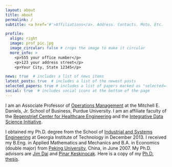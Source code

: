```yaml
---
layout: about
title: about
permalink: /
subtitle: <a href='#'>Affiliations</a>. Address. Contacts. Moto. Etc.

profile:
  align: right
  image: prof_pic.jpg
  image_circular: false # crops the image to make it circular
  more_info: >
    <p>555 your office number</p>
    <p>123 your address street</p>
    <p>Your City, State 12345</p>

news: true  # includes a list of news items
latest_posts: true  # includes a list of the newest posts
selected_papers: true # includes a list of papers marked as "selected={true}"
social: true  # includes social icons at the bottom of the page
---
```


<!-- Write your biography here. Tell the world about yourself. Link to your favorite [subreddit](http://reddit.com). You can put a picture in, too. The code is already in, just name your picture `prof_pic.jpg` and put it in the `img/` folder.

Put your address / P.O. box / other info right below your picture. You can also disable any of these elements by editing `profile` property of the YAML header of your `_pages/about.md`. Edit `_bibliography/papers.bib` and Jekyll will render your [publications page](/al-folio/publications/) automatically.

Link to your social media connections, too. This theme is set up to use [Font Awesome icons](http://fortawesome.github.io/Font-Awesome/) and [Academicons](https://jpswalsh.github.io/academicons/), like the ones below. Add your Facebook, Twitter, LinkedIn, Google Scholar, or just disable all of them. -->

I am an Associate Professor of [Operations Management](https://business.purdue.edu/academics/Operations/) at the Mitchell E. Daniels, Jr. School of Business, Purdue University. I am an affiliate faculty of the [Regenstrief Center for Healthcare Engineering](https://www.purdue.edu/research/rche/) and the [Integrative Data Science Initiative]().

I obtained my Ph.D. degree from the School of [Industrial and Systems Engineering](https://www.isye.gatech.edu/) at Georgia Institute of Technology in December 2013. I received my B.Eng. in Applied Mathematics and Mechanics and B.A. in Economics (double major) from [Peking University](http://english.pku.edu.cn/), China, in June 2007. My Ph.D. advisors are [Jim Dai](https://people.orie.cornell.edu/jdai/) and [Pinar Keskinocak](https://www.isye.gatech.edu/users/pinar-keskinocak). Here is a copy of my [Ph.D. thesis](https://web.ics.purdue.edu/~shi178/Pengyi_Shi_phd_thesis.pdf).
